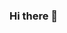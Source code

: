 ### Hi there 👋

<!--
Hi, I am Sagarnil Mukherjee.A passionate self-taught data science enthusiast from India.I am interested to learn new topics related to data and also bring those into practice.
I have worked on projects namely 'Webscraping of top 250 movies on the site of IMDB ' and 'A comparative analysis of google playstore applications'
-->
